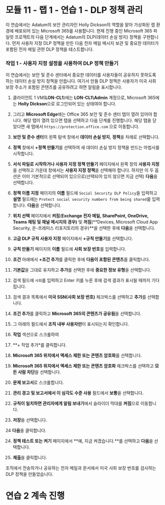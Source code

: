 # 모듈 11 - 랩 1 - 연습 1 - DLP 정책 관리  


이 연습에서는 Adatum의 보안 관리자인 Holly Dickson의 역할을 맡아 가상화된 랩 환경에 배포되어 있는 Microsoft 365를 사용합니다. 현재 진행 중인 Microsoft 365 파일럿 프로젝트의 다음 단계에서는 Adatum의 DLP(데이터 손실 방지) 정책을 구현합니다. 먼저 사용자 지정 DLP 정책을 만든 다음 전자 메일 메시지 보관 및 중요한 데이터가 포함된 전자 메일 관련 DLP 정책을 테스트합니다. 

### 작업 1 - 사용자 지정 설정을 사용하여 DLP 정책 만들기

이 연습에서는 보안 및 준수 센터에서 중요한 데이터를 사용자들이 공유하지 못하도록 하는 데이터 손실 방지 정책을 만듭니다. 여기서 만들 DLP 정책은 사용자가 미국 사회 보장 주소가 포함된 콘텐츠를 공유하려고 하면 알림을 표시합니다.

1. 클라이언트 1 VM(**LON-CL1**)에는 **LON-CL1\Admin** 계정으로, Microsoft 365에는 **Holly Dickson**으로 로그인되어 있는 상태여야 합니다. 

2. 그리고 **Microsoft Edge**에는 Office 365 보안 및 준수 센터 탭이 열려 있어야 합니다. 해당 탭이 열려 있으면 탭을 선택하고 다음 단계를 진행합니다. 해당 탭을 닫았다면 새 탭에서 `https://protection.office.com` 으로 이동합니다.

3. **보안 및 준수 센터**의 왼쪽 탐색 창에서 **데이터 손실 방지**, **정책**을 차례로 선택합니다.

4. **정책** 창에서 **+정책 만들기**를 선택하여 새 데이터 손실 방지 정책을 만드는 마법사를 시작합니다.

5. **서식 파일로 시작하거나 사용자 지정 정책 만들기** 페이지에서 왼쪽 창의 **사용자 지정**을 선택하고 가운데 창에서는 **사용자 지정 정책**을 선택해야 합니다. 하지만 이 두 옵션은 이미 기본적으로 선택되어 있으므로(선택되어 있지 않으면 지금 선택) **다음**을 선택합니다.

6. **정책 이름 지정** 페이지의 **이름** 필드에 `Social Security DLP Policy`을 입력하고 **설명** 필드에는 `Protect social security numbers from being shared`를 입력합니다. **다음**을 선택합니다.

7. **위치 선택** 페이지에서 **켜짐**(**Exchange 전자 메일, SharePoint, OneDrive, Teams 채팅 및 채널 메시지의 경우)** 및 **꺼짐**(**Devices, Microsoft Cloud App Security, 온-프레미스 리포지토리의 경우)**을 선택한 후에 **다음**을 선택합니다.

8. **고급 DLP 규칙 사용자 지정** 페이지에서 **+규칙 만들기**를 선택합니다.

9. **규칙 만들기** 페이지의 **이름** 필드에 **사회 보장 번호**를 입력합니다.

10. **조건** 아래에서 **+조건 추가**를 클릭한 후에 **다음이 포함된 콘텐츠**를 클릭합니다.

11. **기본값**을 그대로 유지하고 **추가**를 선택한 후에 **중요한 정보 유형**을 선택합니다.

12. 검색 필드에 `사회`를 입력하고 Enter 키를 누른 후에 검색 결과가 표시될 때까지 기다립니다.

13. 검색 결과 목록에서 **미국 SSN(사회 보장 번호)** 체크박스를 선택하고 **추가**를 선택합니다.

14. **조건 추가**를 클릭하고 **Microsoft 365의 콘텐츠가 공유됨**을 선택합니다.

15. 그 아래의 필드에서 **조직 내부 사용자만**이 표시되는지 확인합니다.

16. **작업** 섹션으로 스크롤하여

17. **+ 작업 추가*를 클릭합니다.

18. **Microsoft 365 위치에서 액세스 제한 또는 콘텐츠 암호화**를 선택합니다.

19. **Microsoft 365 위치에서 액세스 제한 또는 콘텐츠 암호화** 체크박스를 선택하고 **모든 사람 차단**을 선택합니다.

20. **문제 보고서**로 스크롤합니다.

21. **관리 경고 및 보고서에서 이 심각도 수준 사용** 필드에서 **보통**을 선택합니다.

22. **규칙이 일치하면 관리자에게 알림 보내기**에서 슬라이더 막대를 **켜짐**으로 이동합니다.

23. **저장**을 선택합니다.

24 **다음**을 클릭합니다.

24. **정책 테스트 또는 켜기** 페이지에서 **예, 지금 켜겠습니다.**를 선택하고 **다음**을 선택합니다.

25. **제출**을 클릭합니다.

조직에서 전송하거나 공유하는 전자 메일과 문서에서 미국 사회 보장 번호를 검사하는 DLP 정책을 만들었습니다.


# 연습 2 계속 진행 
